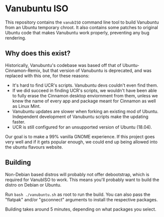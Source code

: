 # Vanubuntu ISO

This repository contains the `vanubISO` command line tool to build Vanubuntu from an
Ubuntu temporary chroot. It also contains some patches to original Ubuntu code
that makes Vanubuntu work properly, preventing any bug rendering.

## Why does this exist?

Historically, Vanubuntu's codebase was based off that of Ubuntu-Cinnamon-Remix, but
that version of Vanubuntu is deprecated, and was replaced with this one, for these
reasons:
* It's hard to find UCR's scripts. Vanubuntu devs couldn't even find them.
* If we did succeed in finding UCR's scripts, we wouldn't have been able to fully
  erase the Cinnamon desktop enviornment from them, unless we knew the name of
  every app and package meant for Cinnamon as well as Linux Mint.
* Vanubuntu updates are slower when forking an existing mod of Ubuntu.
  Independent development of Vanubuntu scripts make the updating faster.
* UCR is still configured for an unsupported version of Ubuntu (18.04).

Our goal is to make a 99% vanilla GNOME experience. If this project goes very
well and if it gets popular enough, we could end up being allowed into the ubuntu
flavours website.

## Building

Non-Debian based distros will probably not offer debootstrap, which is required
for VanubISO to work. This means you'll probably want to build the distro
on Debian or Ubuntu.

Run `bash ./vanubuntu.sh` as root to run the build.
You can also pass the "flatpak" and/or "gsconnect" arguments to install the
respective packages.

Building takes around 5 minutes, depending on what packages you select.
